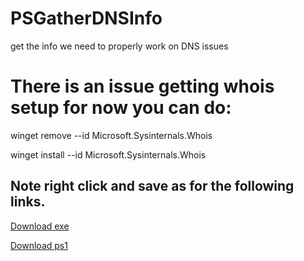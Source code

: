 # PSGatherDNSInfo
get the info we need to properly work on DNS issues
# There is an issue getting whois setup for now you can do:
winget remove --id Microsoft.Sysinternals.Whois

winget install --id Microsoft.Sysinternals.Whois
 
## Note right click and save as for the following links.
[Download exe](https://github.com/mrdatawolf/PSGatherDNSInfo/releases/download/v1.0.0/Get-DomainInfo.exe) 

[Download ps1](https://raw.githubusercontent.com/mrdatawolf/PSGatherDNSInfo/refs/heads/main/Get-DomainInfo.ps1)
